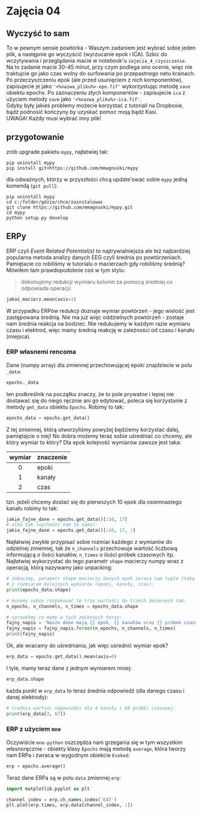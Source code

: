 # Zajęcia 04

## Wyczyść to sam
To w pewnym sensie powtórka - Waszym zadaniem jest wybrać sobie jeden plik,
a następnie go wyczyścić (wyrzucanie epok i ICA). Szkic do wczytywania i
przeglądania macie w notebook'u `zajecia_4_czyszczenie`.  
Na to zadanie macie 30-45 minut, przy czym podlega ono ocenie,
więc nie traktujcie go jako czas wolny do surfowania po przepastnego netu
krainach. Po przeczyszczeniu epok (ale przed usunięciem z nich komponentów),
zapisujecie je jako `'<%nazwa_pliku%>-epo.fif'` wykorzystując metodę `save`
obiektu epochs. Po zaznaczeniu złych komponentów - zapisujecie `ica` z użyciem
metody `save` jako `'<%nazwa_pliku%>-ica.fif'`.  
Gdyby były jakieś problemy możecie
korzystać z tutoriali na Dropboxie, bądź podnosić kończyny by uzyskać pomoc
moją bądź Kasi.  
UWAGA! Każdy musi wybrać inny plik!

## przygotowanie
zrób upgrade pakietu `mypy`, najłatwiej tak:
```
pip uninstall mypy
pip install git+https://github.com/mmagnuski/mypy
```

dla odważnych, którzy w przyszłości chcą update'ować sobie `mypy` jedną komendą (`git pull`):
```
pip uninstall mypy
cd c:/folder/gdzie/chce/zainstalowac
git clone https://github.com/mmagnuski/mypy.git
cd mypy
python setup.py develop
```

## ERPy
ERP czyli *Event Related Potential(s)* to najtrywialniejsza
ale też najbardziej popularna metoda analizy danych EEG czyli
średnia po powtórzeniach.  
Pamiętacie co robiliśmy w tutorialu o macierzach gdy
robiliśmy średnią? Mówiłem tam prawdopodobnie coś w tym stylu:
> dokonujemy redukcji wymiaru kolumn za pomocą średniej co odpowiada operacji:

```python
jakaś_macierz.mean(axis=1)
```
W przypadku ERPów redukcji doznaje wymiar powtórzeń - jego wielość jest
zastępowana średnią. Nie ma już więc oddzielnych powtórzeń - zostaje nam
średnia reakcja na bodziec. Nie redukujemy w każdym razie wymiaru czasu i
elektrod, więc mamy średnią reakcję w zależności od czasu i kanału (miejsca).

### ERP własnemi rencoma
Dane (numpy array) dla zmiennej przechowującej epoki znajdziecie w polu `_data`:
```python
epochs._data
```
ten podkreślnik na początku znaczy, że to pole prywatne i lepiej nie dostawać
się do niego ręcznie ani go edytować, poleca się korzystanie z metody `get_data`
obiektu `Epochs`. Robimy to tak:
```python
epochs_data = epochs.get_data()
```
Z tej zmiennej, którą utworzyliśmy powyżej będziemy korzystać dalej, pamiętajcie o niej!
No dobra możemy teraz sobie uśredniać co chcemy, ale który wymiar to który?
Dla epok kolejność wymiarów zawsze jest taka:

wymiar | znaczenie
:-----:|----------
0      | epoki
1      | kanały
2      | czas

tzn. jeżeli chcemy dostać się do pierwszych 10 epok dla osiemnastego kanału
robimy to tak:
```python
jakie_fajne_dane = epochs.get_data()[:10, 17]
# albo tak (wychodzi nam to samo):
jakie_fajne_dane = epochs.get_data()[:10, 17, :]
```

Najłatwiej zwykle przypisać sobie rozmiar każdego z wymiarów do odzielnej
zmiennej, tak że `n_channels` przechowuje wartość liczbową informującą o ilości
kanałów, `n_times` o ilości próbek czasowych itp. Najłatwiej wykorzystać do tego
parametr `shape` macierzy numpy wraz z operacją, którą nazywamy jako unpacking:
```python
# zobaczmy, parametr shape macierzy danych epok zwraca nam tuple (taką listę)
# z rozmiarem kolejnych wymiarów (epoki, kanały, czas):
print(epochs_data.shape)

# możemy sobie rozpakować te trzy wartości do trzech zmiennych tak:
n_epochs, n_channels, n_times = epochs_data.shape

# sprawdźmy co mamy w tych zmiennych teraz:
fajny_napis = 'Nasze dane mają {} epok, {} kanałów oraz {} próbek czasowych.'
fajny_napis = fajny_napis.format(n_epochs, n_channels, n_times)
print(fajny_napis)
```

Ok, ale wracamy do uśredniania, jak więc uśrednić wymiar epok?
```python
erp_data = epochs.get_data().mean(axis=0)
```
I tyle, mamy teraz dane z jednym wymiarem mniej:
```python
erp_data.shape
```
każda punkt w `erp_data` to teraz średnia odpowiedź (dla danego czasu i danej
elektrody):
```python
# średnia wartośc odpowiedzi dla 4 kanału i 68 próbki czasowej:
print(erp_data[3, 67])
```

### ERP z użyciem `mne`
Oczywiście `mne-python` oszczędza nam grzegania się w tym wszystkim
własnoręcznie - obiekty klasy `Epochs` mają metodę `average`, która
tworzy nam ERPa i zwraca w wygodnym obiekcie `Evoked`:
```python
erp = epochs.average()
```

Teraz dane ERPa są w polu `data` zmiennej `erp`:
```python
import matplotlib.pyplot as plt

channel_index = erp.ch_names.index('E47')
plt.plot(erp.times, erp.data[channel_index, :])
```

